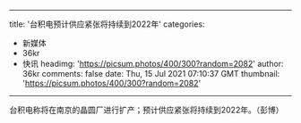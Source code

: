 
---
title: '台积电预计供应紧张将持续到2022年'
categories: 
 - 新媒体
 - 36kr
 - 快讯
headimg: 'https://picsum.photos/400/300?random=2082'
author: 36kr
comments: false
date: Thu, 15 Jul 2021 07:10:37 GMT
thumbnail: 'https://picsum.photos/400/300?random=2082'
---

<div>   
台积电称将在南京的晶圆厂进行扩产；预计供应紧张将持续到2022年。（彭博）  
</div>
            